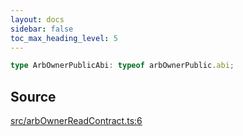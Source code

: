 ```yaml
---
layout: docs
sidebar: false
toc_max_heading_level: 5
---
```


```ts
type ArbOwnerPublicAbi: typeof arbOwnerPublic.abi;
```

## Source

[src/arbOwnerReadContract.ts:6](https://github.com/OffchainLabs/arbitrum-orbit-sdk/blob/9d5595a042e42f7d6b9af10a84816c98ea30f330/src/arbOwnerReadContract.ts#L6)
